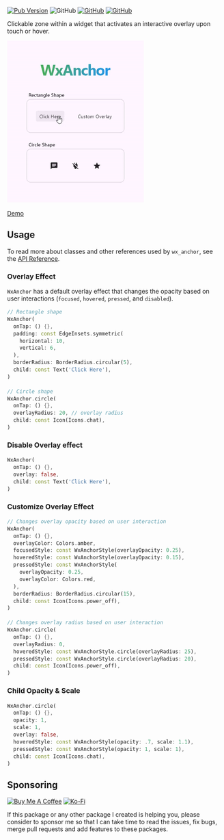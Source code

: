[![Pub Version](https://img.shields.io/pub/v/wx_anchor)](https://pub.dev/packages/wx_anchor) ![GitHub](https://img.shields.io/github/license/davigmacode/flutter_wx_anchor) [![GitHub](https://badgen.net/badge/icon/buymeacoffee?icon=buymeacoffee&color=yellow&label)](https://www.buymeacoffee.com/davigmacode) [![GitHub](https://badgen.net/badge/icon/ko-fi?icon=kofi&color=red&label)](https://ko-fi.com/davigmacode)

Clickable zone within a widget that activates an interactive overlay upon touch or hover.

[![Preview](https://github.com/davigmacode/flutter_wx_anchor/raw/main/media/preview.gif)](https://davigmacode.github.io/flutter_wx_anchor)

[Demo](https://davigmacode.github.io/flutter_wx_anchor)

## Usage

To read more about classes and other references used by `wx_anchor`, see the [API Reference](https://pub.dev/documentation/wx_anchor/latest/).

### Overlay Effect
`WxAnchor` has a default overlay effect that changes the opacity based on user interactions (`focused`, `hovered`, `pressed`, and `disabled`).
```dart
// Rectangle shape
WxAnchor(
  onTap: () {},
  padding: const EdgeInsets.symmetric(
    horizontal: 10,
    vertical: 6,
  ),
  borderRadius: BorderRadius.circular(5),
  child: const Text('Click Here'),
)

// Circle shape
WxAnchor.circle(
  onTap: () {},
  overlayRadius: 20, // overlay radius
  child: const Icon(Icons.chat),
)
```

### Disable Overlay effect
```dart
WxAnchor(
  onTap: () {},
  overlay: false,
  child: const Text('Click Here'),
)
```

### Customize Overlay Effect
```dart
// Changes overlay opacity based on user interaction
WxAnchor(
  onTap: () {},
  overlayColor: Colors.amber,
  focusedStyle: const WxAnchorStyle(overlayOpacity: 0.25),
  hoveredStyle: const WxAnchorStyle(overlayOpacity: 0.15),
  pressedStyle: const WxAnchorStyle(
    overlayOpacity: 0.25,
    overlayColor: Colors.red,
  ),
  borderRadius: BorderRadius.circular(15),
  child: const Icon(Icons.power_off),
)

// Changes overlay radius based on user interaction
WxAnchor.circle(
  onTap: () {},
  overlayRadius: 0,
  hoveredStyle: const WxAnchorStyle.circle(overlayRadius: 25),
  pressedStyle: const WxAnchorStyle.circle(overlayRadius: 20),
  child: const Icon(Icons.power_off),
)
```

### Child Opacity & Scale
```dart
WxAnchor.circle(
  onTap: () {},
  opacity: 1,
  scale: 1,
  overlay: false,
  hoveredStyle: const WxAnchorStyle(opacity: .7, scale: 1.1),
  pressedStyle: const WxAnchorStyle(opacity: 1, scale: 1),
  child: const Icon(Icons.chat),
)
```

## Sponsoring

<a href="https://www.buymeacoffee.com/davigmacode" target="_blank"><img src="https://cdn.buymeacoffee.com/buttons/v2/default-yellow.png" alt="Buy Me A Coffee" height="45"></a>
<a href="https://ko-fi.com/davigmacode" target="_blank"><img src="https://storage.ko-fi.com/cdn/brandasset/kofi_s_tag_white.png" alt="Ko-Fi" height="45"></a>

If this package or any other package I created is helping you, please consider to sponsor me so that I can take time to read the issues, fix bugs, merge pull requests and add features to these packages.